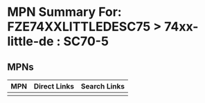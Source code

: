 



# MPN Summary For: FZE74XXLITTLEDESC75 > 74xx-little-de : SC70-5

## MPNs
  

|MPN|Direct Links|Search Links|
| :--- | :--- | :--- |
||||
